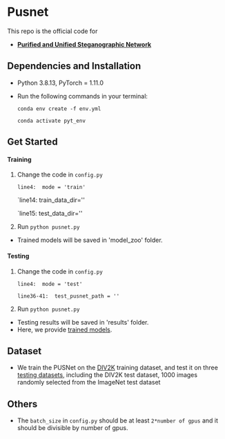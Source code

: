 # Pusnet

This repo is the official code for

* [**Purified and Unified Steganographic Network**](https://arxiv.org/abs/2402.17210)
    
## Dependencies and Installation
- Python 3.8.13, PyTorch = 1.11.0
- Run the following commands in your terminal:

  `conda env create -f env.yml`

  `conda activate pyt_env`

## Get Started
#### Training
1. Change the code in `config.py`

    `line4:  mode = 'train' `

    `line14:  train_data_dir=''
   
    `line15:  test_data_dir=''
   
2. Run `python pusnet.py`

- Trained models will be saved in 'model_zoo' folder.

#### Testing
1. Change the code in `config.py`

    `line4:  mode = 'test' `
  
    `line36-41:  test_pusnet_path = '' `

2. Run `python pusnet.py`
  
- Testing results will be saved in 'results' folder.
- Here, we provide [trained models](https://drive.google.com/drive/folders/1lM9ED7uzWYeznXSWKg4mgf7Xc7wjjm8Q?usp=sharing).

## Dataset
- We train the PUSNet on the [DIV2K](https://opendatalab.com/DIV2K) training dataset, and test it on three [testing datasets](https://drive.google.com/file/d/1NYVWZXe0AjxdI5vuI2gF6_2hwoS1c4y7/view?usp=sharing), including the DIV2K test dataset, 1000 images randomly selected from the ImageNet test dataset
 
## Others
- The `batch_size` in `config.py` should be at least `2*number of gpus` and it should be divisible by number of gpus.
